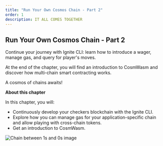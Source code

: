 ```yaml
---
title: "Run Your Own Cosmos Chain - Part 2"
order: 1
description: IT ALL COMES TOGETHER
---
```


## Run Your Own Cosmos Chain - Part 2

Continue your journey with Ignite CLI: learn how to introduce a wager, manage gas, and query for player's moves.

At the end of the chapter, you will find an introduction to CosmWasm and discover how multi-chain smart contracting works.

A cosmos of chains awaits!

<HighlightBox type="learning">

**About this chapter**

In this chapter, you will:

* Continuously develop your checkers blockchain with the Ignite CLI.
* Explore how you can manage gas for your application-specific chain and allow playing with cross-chain tokens.
* Get an introduction to CosmWasm.

</HighlightBox>

![Chain between 1s and 0s image](/cosmos_dev_portal_module-04-lp.png)
